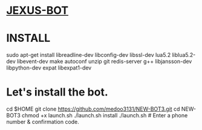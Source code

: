 # [JEXUS-BOT](https://telegram.me/new_supp)

# INSTALL

sudo apt-get install libreadline-dev libconfig-dev libssl-dev lua5.2 liblua5.2-dev libevent-dev make autoconf unzip git redis-server g++ libjansson-dev libpython-dev expat libexpat1-dev

# Let's install the bot.
cd $HOME
git clone https://github.com/medoo3131/NEW-BOT3.git
cd NEW-BOT3	
chmod +x launch.sh
./launch.sh install
./launch.sh # Enter a phone number & confirmation code.
